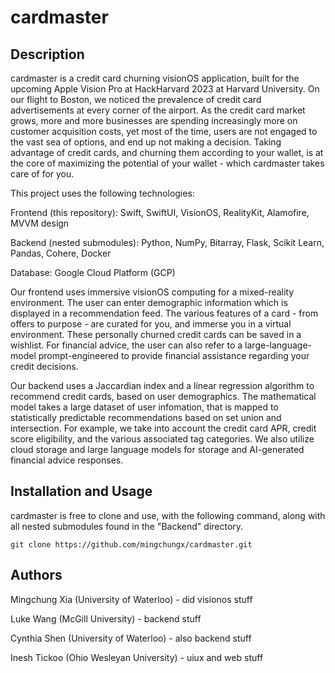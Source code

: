 # cardmaster

## Description

cardmaster is a credit card churning visionOS application, built for the upcoming Apple Vision Pro at HackHarvard 2023 at Harvard University. On our flight to Boston, we noticed the prevalence of credit card advertisements at every corner of the airport. As the credit card market grows, more and more businesses are spending increasingly more on customer acquisition costs, yet most of the time, users are not engaged to the vast sea of options, and end up not making a decision. Taking advantage of credit cards, and churning them according to your wallet, is at the core of maximizing the potential of your wallet - which cardmaster takes care of for you.


This project uses the following technologies:

Frontend (this repository): Swift, SwiftUI, VisionOS, RealityKit, Alamofire, MVVM design

Backend (nested submodules): Python, NumPy, Bitarray, Flask, Scikit Learn, Pandas, Cohere, Docker

Database: Google Cloud Platform (GCP)


Our frontend uses immersive visionOS computing for a mixed-reality environment. The user can enter demographic information which is displayed in a recommendation feed. The various features of a card - from offers to purpose - are curated for you, and immerse you in a virtual environment. These personally churned credit cards can be saved in a wishlist. For financial advice, the user can also refer to a large-language-model prompt-engineered to provide financial assistance regarding your credit decisions.

Our backend uses a Jaccardian index and a linear regression algorithm to recommend credit cards, based on user demographics. The mathematical model takes a large dataset of user infomation, that is mapped to statistically predictable recommendations based on set union and intersection. For example, we take into account the credit card APR, credit score eligibility, and the various associated tag categories. We also utilize cloud storage and large language models for storage and AI-generated financial advice responses. 


## Installation and Usage

cardmaster is free to clone and use, with the following command, along with all nested submodules found in the "Backend" directory.
```
git clone https://github.com/mingchungx/cardmaster.git
```


## Authors

Mingchung Xia (University of Waterloo) - did visionos stuff

Luke Wang (McGill University) - backend stuff

Cynthia Shen (University of Waterloo) - also backend stuff

Inesh Tickoo (Ohio Wesleyan University) - uiux and web stuff

